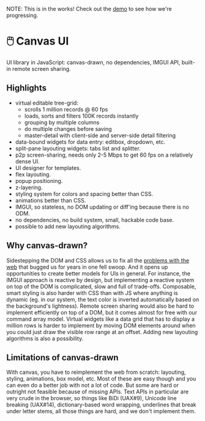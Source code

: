 NOTE: This is in the works! Check out the [demo] to see how we're progressing.

[demo]: https://allegory-software.github.io/canvas-ui/demo.html

# :computer_mouse: Canvas UI

UI library in JavaScript: canvas-drawn, no dependencies, IMGUI API, built-in remote screen sharing.

## Highlights

* virtual editable tree-grid:
	* scrolls 1 million records @ 60 fps
	* loads, sorts and filters 100K records instantly
	* grouping by multiple columns
	* do multiple changes before saving
	* master-detail with client-side and server-side detail filtering
* data-bound widgets for data entry: editbox, dropdown, etc.
* split-pane layouting widgets: tabs list and splitter.
* p2p screen-sharing, needs only 2-5 Mbps to get 60 fps on a relatively dense UI.
* UI designer for templates.
* flex layouting.
* popup positioning.
* z-layering.
* styling system for colors and spacing better than CSS.
* animations better than CSS.
* IMGUI, so stateless, no DOM updating or diff'ing because there is no ODM.
* no dependencies, no build system, small, hackable code base.
* possible to add new layouting algorithms.

## Why canvas-drawn?

Sidestepping the DOM and CSS allows us to fix all the
[problems with the web](https://github.com/allegory-software/x-widgets/blob/main/WHY-WEB-SUCKS.md)
that bugged us for years in one fell swoop. And it opens up opportunities
to create better models for UIs in general. For instance, the IMGUI approach
is reactive by design, but implementing a reactive system on top of the DOM
is complicated, slow and full of trade-offs. Composable, smart styling is also
harder with CSS than with JS where anything is dynamic (eg. in our system,
the text color is inverted automatically based on the background's lightness).
Remote screen sharing would also be hard to implement efficiently on top of a DOM,
but it comes almost for free with our command array model. Virtual
widgets like a data grid that has to display a million rows is harder to
implement by moving DOM elements around when you could just draw the visible
row range at an offset. Adding new layouting algorithms is also a possibility.

## Limitations of canvas-drawn

With canvas, you have to reimplement the web from scratch: layouting, styling,
animations, box model, etc. Most of these are easy though and you can even
do a better job with not a lot of code. But some are hard or outright
not feasible because of missing APIs. Text APIs in particular are very crude
in the browser, so things like BiDi (UAX#9), Unicode line breaking (UAX#14),
dictionary-based word wrapping, underlines that break under letter stems,
all those things are hard, and we don't implement them.
